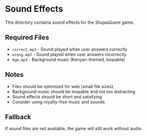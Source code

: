 # Sound Effects

This directory contains sound effects for the ShujaaQuest game.

## Required Files

- `correct.mp3` - Sound played when user answers correctly
- `wrong.mp3` - Sound played when user answers incorrectly  
- `bgm.mp3` - Background music (Kenyan-themed, loopable)

## Notes

- Files should be optimized for web (small file sizes)
- Background music should be loopable and not too distracting
- Sound effects should be short and satisfying
- Consider using royalty-free music and sounds

## Fallback

If sound files are not available, the game will still work without audio.
